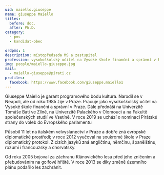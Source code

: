 ```yaml
---
uid: maiello.giuseppe
name: giuseppe Maiello
titles:
  before: doc.
  after: Ph.D.
category:
  - pms
  - kandidat-obec
 
ordpms: 1
description: místopředseda MS a zastupitel
profession: vysokoškolský učitel na Vysoké škole finanční a správní v Praze
img: people/maiello-giuseppe.jpg
mail:
  - maiello-giuseppe@pirati.cz
profiles:
  facebook: https://www.facebook.com/giuseppe.maiello1
---
```


Giuseppe Maiello je garant programového bodu kultura. Narodil se v Neapoli, ale od roku 1985 žije v Praze. Pracuje jako vysokoškolský učitel na Vysoké škole finanční a správní v Praze. Dále přednáší na Univerzitě Tomáše Bati ve Zlíně, na Univerzitě Palackého v Olomouci a na Fakultě společenských studií ve Vsetíně. V roce 2019 se uchází o nominaci Pirátské strany do voleb do Evropského parlamentu

Působil 11 let na italském velvyslanectví v Praze a dobře zná evropské diplomatické prostředí; v roce 2012 vyučoval na soukromé škole v Praze diplomatický protokol. Z cizích jazyků zná angličtinu, němčinu, španělštinu, rozumí i francouzsky a chorvatsky.

Od roku 2005 bojoval za záchranu Klánovického lesa před jeho zničením a přebudováním na golfové hřiště. V roce 2013 se díky změně územního plánu podařilo les zachránit.